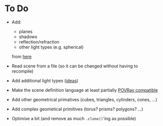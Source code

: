 # To Do

* Add:
  - planes
  - shadows
  - reflection/refraction
  - other light types (e.g. spherical)
  
  from [here](https://bheisler.github.io/post/writing-raytracer-in-rust-part-2/)
* Read scene from a file (so it can be changed without having to recompile)
* Add additional light types ([ideas](http://www.povray.org/documentation/view/3.6.0/308/))
* Make the scene definition language at least partially [POVRay compatible](http://www.povray.org/documentation/3.7.0/r3_0.html)
* Add other geometrical primatives (cubes, triangles, cylinders, cones, ...)
* Add complex geometical primitives (torus? prisms? polygons? ...)
* Optimise a bit (and remove as much `.clone()`'ing as possible)
